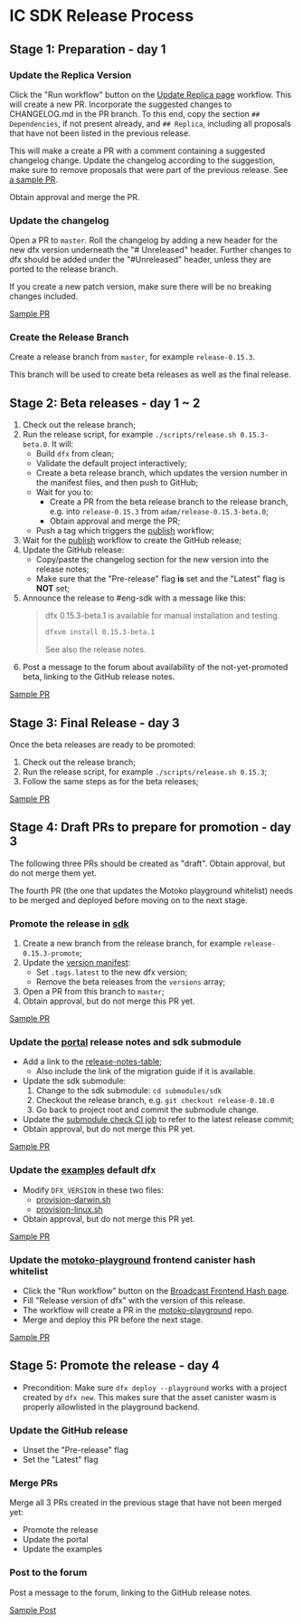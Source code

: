 # IC SDK Release Process

## Stage 1: Preparation - day 1

### Update the Replica Version

Click the "Run workflow" button on the [Update Replica page](https://github.com/dfinity/sdk/actions/workflows/update-replica-version.yml) workflow.
This will create a new PR. 
Incorporate the suggested changes to CHANGELOG.md in the PR branch. To this end, copy the section `## Dependencies`, if not present already, and `## Replica`, including all proposals that have not been listed in the previous release.

This will make a create a PR with a comment containing a suggested changelog change. Update the changelog according to the suggestion, make sure to remove proposals that were part of the previous release. See [a sample PR](https://github.com/dfinity/sdk/pull/4155).

Obtain approval and merge the PR.

### Update the changelog

Open a PR to `master`. Roll the changelog by adding a new header for the
new dfx version underneath the "# Unreleased" header.  Further changes to dfx
should be added under the "#Unreleased" header, unless they are ported to
the release branch.

If you create a new patch version, make sure there will be no breaking changes included.

[Sample PR](https://github.com/dfinity/sdk/pull/3486)

### Create the Release Branch

Create a release branch from `master`, for example `release-0.15.3`.

This branch will be used to create beta releases as well as the final release.

## Stage 2: Beta releases - day 1 ~ 2

1. Check out the release branch;
1. Run the release script, for example `./scripts/release.sh 0.15.3-beta.0`.
   It will:
    - Build `dfx` from clean;
    - Validate the default project interactively;
    - Create a beta release branch, which updates the version number in the manifest files, and then push to GitHub;
    - Wait for you to:
        - Create a PR from the beta release branch to the release branch,
      e.g. into `release-0.15.3` from `adam/release-0.15.3-beta.0`;
        - Obtain approval and merge the PR;
    - Push a tag which triggers the [publish][publish-workflow] workflow;
1. Wait for the [publish][publish-workflow] workflow to create the GitHub release;
1. Update the GitHub release:
    - Copy/paste the changelog section for the new version into the release notes;
    - Make sure that the "Pre-release" flag **is** set and the "Latest" flag is **NOT** set;
1. Announce the release to #eng-sdk with a message like this:
    > dfx 0.15.3-beta.1 is available for manual installation and testing.
    >
    > ```bash
    > dfxvm install 0.15.3-beta.1
    > ```
    >
    > See also the release notes.
1. Post a message to the forum about availability of the not-yet-promoted beta, linking to the GitHub release notes.

[Sample PR](https://github.com/dfinity/sdk/pull/3477)

[publish-workflow]: https://github.com/dfinity/sdk/blob/master/.github/workflows/publish.yml

## Stage 3: Final Release - day 3

Once the beta releases are ready to be promoted:

1. Check out the release branch;
1. Run the release script, for example `./scripts/release.sh 0.15.3`;
1. Follow the same steps as for the beta releases;

[Sample PR](https://github.com/dfinity/sdk/pull/3490)

## Stage 4: Draft PRs to prepare for promotion - day 3

The following three PRs should be created as "draft". Obtain approval, but do not merge them yet.

The fourth PR (the one that updates the Motoko playground whitelist) needs to be merged and deployed before moving on to the next stage.

### Promote the release in [sdk](https://github.com/dfinity/sdk)

1. Create a new branch from the release branch, for example `release-0.15.3-promote`;
1. Update the [version manifest](https://github.com/dfinity/sdk/blob/master/public/manifest.json):
    - Set `.tags.latest` to the new dfx version;
    - Remove the beta releases from the `versions` array;
1. Open a PR from this branch to `master`;
1. Obtain approval, but do not merge this PR yet.

[Sample PR](https://github.com/dfinity/sdk/pull/3491)

### Update the [portal](https://github.com/dfinity/portal) release notes and sdk submodule

- Add a link to the [release-notes-table](https://github.com/dfinity/portal/blob/master/docs/other/updates/release-notes/release-notes.md);
    - Also include the link of the migration guide if it is available.
- Update the sdk submodule:
    1. Change to the sdk submodule: `cd submodules/sdk`
    1. Checkout the release branch, e.g. `git checkout release-0.18.0`
    1. Go back to project root and commit the submodule change.
- Update the [submodule check CI job](https://github.com/dfinity/portal/blob/master/.github/workflows/check_submodule.yml#L22) to refer to the latest release commit;
- Obtain approval, but do not merge this PR yet.

[Sample PR](https://github.com/dfinity/portal/pull/2330)

### Update the [examples](https://github.com/dfinity/examples) default dfx

- Modify `DFX_VERSION` in these two files:
    - [provision-darwin.sh](https://github.com/dfinity/examples/blob/master/.github/workflows/provision-darwin.sh)
    - [provision-linux.sh](https://github.com/dfinity/examples/blob/master/.github/workflows/provision-linux.sh)
- Obtain approval, but do not merge this PR yet.

[Sample PR](https://github.com/dfinity/examples/pull/704)

### Update the [motoko-playground][motoko-playground] frontend canister hash whitelist

- Click the "Run workflow" button on the [Broadcast Frontend Hash page](https://github.com/dfinity/sdk/actions/workflows/broadcast-frontend-hash.yml).
- Fill "Release version of dfx" with the version of this release.
- The workflow will create a PR in the [motoko-playground][motoko-playground] repo.
- Merge and deploy this PR before the next stage.

[Sample PR](https://github.com/dfinity/motoko-playground/pull/217)

[motoko-playground]: https://github.com/dfinity/motoko-playground

## Stage 5: Promote the release - day 4

* Precondition: Make sure `dfx deploy --playground` works with a project created by `dfx new`. This makes sure that the asset canister wasm is properly allowlisted in the playground backend.

### Update the GitHub release

- Unset the "Pre-release" flag
- Set the "Latest" flag

### Merge PRs

Merge all 3 PRs created in the previous stage that have not been merged yet:

- Promote the release
- Update the portal
- Update the examples

### Post to the forum

Post a message to the forum, linking to the GitHub release notes.

[Sample Post](https://forum.dfinity.org/t/dfx-0-17-0-is-promoted)
